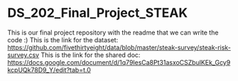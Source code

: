 # DS_202_Final_Project_STEAK
This is our final project repository with the readme that we can write the code :)
This is the link for the dataset: https://github.com/fivethirtyeight/data/blob/master/steak-survey/steak-risk-survey.csv
This is the link for the shared doc: https://docs.google.com/document/d/1q79lesCa8Pt31asxoCSZbulKEk_Gcy9kcpUQk78D9_Y/edit?tab=t.0
